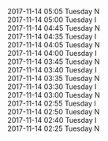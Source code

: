 2017-11-14 05:05 Tuesday  N  
2017-11-14 05:00 Tuesday  I  
2017-11-14 04:45 Tuesday  N  
2017-11-14 04:35 Tuesday  I  
2017-11-14 04:05 Tuesday  N  
2017-11-14 04:00 Tuesday  I  
2017-11-14 03:45 Tuesday  N  
2017-11-14 03:40 Tuesday  I  
2017-11-14 03:35 Tuesday  N  
2017-11-14 03:30 Tuesday  I  
2017-11-14 03:00 Tuesday  N  
2017-11-14 02:55 Tuesday  I  
2017-11-14 02:50 Tuesday  N  
2017-11-14 02:40 Tuesday  I  
2017-11-14 02:25 Tuesday  N  
